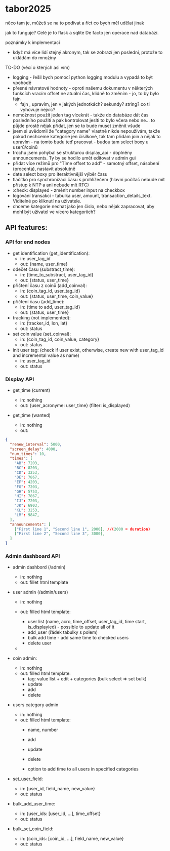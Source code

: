# tabor2025

něco tam je, můžeš se na to podívat a říct co bych měl udělat jinak

jak to funguje?
Celé je to flask a sqlite
De facto jen operace nad databází.

poznámky k implementaci
- když má více lidí stejný akronym, tak se zobrazí jen poslední, protože to ukládám do množiny


TO-DO (věcí o kterých asi vím)
- logging - řešil bych pomocí python logging modulu a vypadá to být vpohodě
- přesné návratové hodnoty - oproti našemu dokumentu v některých funkcích vracím offset ne atuální čas, klidně to změním - jo, to by bylo fajn
    - fajn , upravím, jen v jakých jednotkách? sekundy? string? co ti vyhovuje nejvíc?
- nemožnost použít jeden tag vícekrát - takže do databáze dát čas posledního použití a pak kontrolovat jeslti to bylo včera nebo ne... to půjde prostě nějak přidat, jen se to bude muset změnit všude
- jsem si uvědomil že "category name" vlastně nikde nepoužívám, takže pokud nechceme kategorie jen čísílkové, tak tam přidám join a nějak to upravím - na tomto budu teď pracovat - budou tam select boxy u userů/coinů
- trochu jsem pohýbal se strukturou display_api - doplněny announcements. Ty by se hodilo umět editovat v admin gui
- přidat více režimů pro "Time offset to add" - samotný offset, násobení (procenta), nastavit absolutně
- date select boxy pro iteraktivnější výběr času
- tlačítko pro synchronizaci času s prohlížečem (hlavní počítač nebude mít přístup k NTP a ani nebude mít RTC)
- :check: displayed - změnit number input na checkbox
- logování transakcí - tabulka user, amount, transaction_details_text. Viditelné po kliknutí na uživatele.
- chceme kategorie nechat jako jen číslo, nebo nějak zapracovat, aby mohl být uživatel ve vícero kategoriích?



## API features:
### API for end nodes
- get identification (get_identification):
    - in: user_tag_id
    - out: {name, user_time}
- odečet času (substract_time):
    - in: {time_to_substract, user_tag_id}
    - out: {status, user_time}
- přičtení času z coinů (add_coinval):
    - in: {coin_tag_id, user_tag_id}
    - out: {status, user_time, coin_value}
- přičtení času (add_time):
    - in: {time to add, user_tag_id}
    - out: {status, user_time}
- tracking (not implemented):
    - in: {tracker_id, lon, lat}
    - out: status
- set coin value (set_coinval):
    - in: {coin_tag_id, coin_value, category}
    - out: status
- init user tag: (check if user exist, otherwise, create new with user_tag_id and incremental value as name)
    - in: user_tag_id
    - out: status



### Display API
- get_time (current)
    - in: nothing
    - out: {user_acronyme: user_time} (filter: is_displayed)
    
- get_time (wanted)
	- in: nothing
	- out:
```json
{
  "renew_interval": 5000,
  "screen_delay": 4000,
  "num_times": 10,
  "times": [
    "AB": 7203,
    "BC": 8203,
    "CD": 3253,
    "DE": 7867,
    "EF": 4203,
    "FG": 7203,
    "GH": 5753,
    "HI": 7867,
    "IJ": 7203,
    "JK": 6903,
    "KL": 3253,
    "LM": 9847,
  ],
  "announcements": [
    ["First line 1", "Second line 1", 2000], //(2000 = duration)
    ["First line 2", "Second line 3", 3000],
  ]
}
```

### Admin dashboard API
- admin dashbord (/admin)
    - in: nothing
    - out: fillet html template
- user admin (/admin/users)
    - in: nothing
    - out: filled html template:
        - user list (name, acro, time_offset, user_tag_id, time start, is_displayied) - possible to update all of it
        - add_user (řádek tabulky s polem)
        - bulk add time - add same time to checked users
        - delete user
    
    - 
- coin admin:
    - in: nothing
    - out: filled html template:
        - tag: value list + edit + categories (bulk select => set bulk)
        - update
        - add
        - delete
- users category admin
    - in: nothing
    - out: filled html template:
        - name, number

        - add
        - update
        - delete
        - option to add time to all users in specified categories

- set_user_field:
    - in: {user_id, field_name, new_value}
    - out: status

- bulk_add_user_time:
    - in: {user_ids: [user_id, ...], time_offset}
    - out: status

- bulk_set_coin_field:
    - in: {coin_ids: [coin_id, ...], field_name, new_value}
    - out: status

